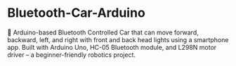 # Bluetooth-Car-Arduino
🚗 Arduino-based Bluetooth Controlled Car that can move forward, backward, left, and right with front and back head lights  using a smartphone app. Built with Arduino Uno, HC-05 Bluetooth module, and L298N motor driver – a beginner-friendly robotics project.
